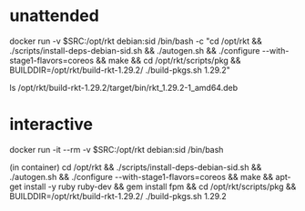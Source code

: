 # unattended

docker run -v $SRC:/opt/rkt debian:sid /bin/bash -c "cd /opt/rkt && ./scripts/install-deps-debian-sid.sh && ./autogen.sh && ./configure --with-stage1-flavors=coreos && make && cd /opt/rkt/scripts/pkg && BUILDDIR=/opt/rkt/build-rkt-1.29.2/ ./build-pkgs.sh 1.29.2"

ls /opt/rkt/build-rkt-1.29.2/target/bin/rkt_1.29.2-1_amd64.deb



# interactive

docker run -it --rm -v $SRC:/opt/rkt debian:sid /bin/bash

(in container)
cd /opt/rkt && ./scripts/install-deps-debian-sid.sh && ./autogen.sh && ./configure --with-stage1-flavors=coreos && make && apt-get install -y ruby ruby-dev && gem install fpm && cd /opt/rkt/scripts/pkg && BUILDDIR=/opt/rkt/build-rkt-1.29.2/ ./build-pkgs.sh 1.29.2
